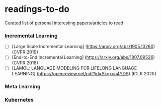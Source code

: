 # readings-to-do
 Curated list of personal interesting papers/articles to read
 
 
### Incremental Learning
- [ ] [Large Scale Incremental Learning] (https://arxiv.org/abs/1905.13260) (CVPR 2019)
- [ ] [End-to-End Incremental Learning] (https://arxiv.org/abs/1807.09536) (CVPR 2018)
- [ ] [LAMOL: LANGUAGE MODELING FOR LIFELONG LANGUAGE LEARNING] (https://openreview.net/pdf?id=Skgxcn4YDS) (ICLR 2020)

### Meta Learning

### Kubernetes 
